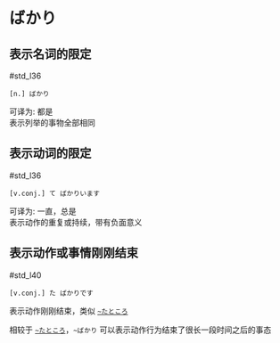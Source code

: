 # ばかり
## 表示名词的限定

 #std_l36  

```nihongo
[n.] ばかり  
```

可译为: 都是  
表示列举的事物全部相同  

## 表示动词的限定  

 #std_l36  

```nihongo
[v.conj.] て ばかりいます  
```

可译为: 一直，总是  
表示动作的重复或持续，带有负面意义  

## 表示动作或事情刚刚结束

 #std_l40  

```nihongo
[v.conj.] た ばかりです  
```

表示动作刚刚结束，类似 [`~たところ`](ところ.md#表示动作刚刚结束)  

相较于 [`~たところ`](ところ.md#表示动作刚刚结束)，`~ばかり` 可以表示动作行为结束了很长一段时间之后的事态  